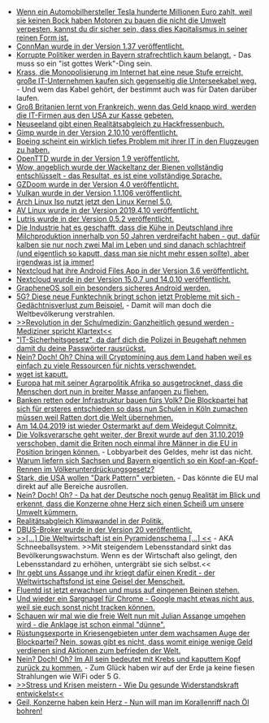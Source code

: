 * [Wenn ein Automobilhersteller Tesla hunderte Millionen Euro zahlt, weil sie keinen Bock haben Motoren zu bauen die nicht die Umwelt verpesten, kannst du dir sicher sein, dass dies Kapitalismus in seiner reinen Form ist.](https://blog.fefe.de/?ts=a255fcd3)
* [ConnMan wurde in der Version 1.37 veröffentlicht.](https://www.phoronix.com/scan.php?page=news_item&px=ConnMan-1.37-Released)
* [Korrupte Politiker werden in Bayern strafrechtlich kaum belangt.](https://blog.fefe.de/?ts=a255d53e) - Das muss so ein "ist gottes Werk"-Ding sein.
* [Krass, die Monopolisierung im Internet hat eine neue Stufe erreicht, große IT-Unternehmen kaufen sich gegenseitig die Unterseekabel weg.](https://blog.fefe.de/?ts=a255d4db) - Und wem das Kabel gehört, der bestimmt auch was für Daten darüber laufen.
* [Groß Britanien lernt von Frankreich, wenn das Geld knapp wird, werden die IT-Firmen aus den USA zur Kasse gebeten.](https://blog.fefe.de/?ts=a255d312)
* [Neuseeland gibt einen Realitätsabgleich zu Hackfressenbuch.](https://blog.fefe.de/?ts=a255d3e2)
* [Gimp wurde in der Version 2.10.10 veröffentlicht.](https://www.pro-linux.de/news/1/26947/gimp-21010-erschienen.html)
* [Boeing scheint ein wirklich tiefes Problem mit ihrer IT in den Flugzeugen zu haben.](https://blog.fefe.de/?ts=a255cc55)
* [OpenTTD wurde in der Version 1.9 veröffentlicht.](https://www.pro-linux.de/news/1/26946/openttd-19-freigegeben.html)
* [Wow, angeblich wurde der Wackeltanz der Bienen vollständig entschlüsselt - das Resultat, es ist eine vollständige Sprache.](https://netzfrauen.org/2019/04/08/honey-bee/)
* [GZDoom wurde in der Version 4.0 veröffentlicht.](https://www.phoronix.com/scan.php?page=news_item&px=GZDoom-4.0-Released)
* [Vulkan wurde in der Version 1.1.106 veröffentlicht.](https://www.phoronix.com/scan.php?page=news_item&px=Vulkan-1.1.106-Released)
* [Arch Linux Iso nutzt jetzt den Linux Kernel 5.0.](https://www.pro-linux.de/news/1/26952/neues-installationsmedium-f%C3%BCr-arch-linux-mit-kernel-50.html)
* [AV Linux wurde in der Version 2019.4.10 veröffentlicht.](https://www.pro-linux.de/news/1/26951/av-linux-2019410-freigegeben.html)
* [Lutris wurde in der Version 0.5.2 veröffentlicht.](https://www.phoronix.com/scan.php?page=news_item&px=Lutris-0.5.2-Released)
* [Die Industrie hat es geschafft, dass die Kühe in Deutschland ihre Milchproduktion innerhalb von 50 Jahren verdreifacht haben - gut, dafür kalben sie nur noch zwei Mal im Leben und sind danach schlachtreif (und eigentlich so kaputt, dass man sie nicht mehr essen sollte), aber irgendwas ist ja immer!](https://netzfrauen.org/2019/04/09/nestle-9/)
* [Nextcloud hat ihre Android Files App in der Version 3.6 veröffentlicht.](https://nextcloud.com/blog/android-files-app-3.6.0-is-here-with-better-notification-handling-nc-16-features-and-storage-path-chooser/)
* [Nextcloud wurde in der Version 15.0.7 und 14.0.10 veröffentlicht.](https://nextcloud.com/blog/nextcloud-15.0.7-and-14.0.10-are-out-update/)
* [GrapheneOS soll ein besonders sicheres Android werden.](https://www.pro-linux.de/news/1/26955/android-hardening-wird-zu-grapheneos.html)
* [5G? Diese neue Funktechnik bringt schon jetzt Probleme mit sich - Gedächtnisverlust zum Beispiel.](https://www.neopresse.com/tech/5g-feuerwehrmaenner-in-den-usa-erleiden-neurologische-schaeden/) - Damit will man doch die Weltbevölkerung verstrahlen.
* [>>Revolution in der Schulmedizin: Ganzheitlich gesund werden - Mediziner spricht Klartext<<](https://www.welt-im-wandel.tv/video/revolution-in-der-schulmedizin-ganzheitlich-gesund-werden-mediziner-spricht-klartext/)
* ["IT-Sicherheitsgesetz", da darf dich die Polizei in Beugehaft nehmen damit du deine Passwörter rausrückst.](https://blog.fefe.de/?ts=a25222c0)
* [Nein? Doch! Oh? China will Cryptomining aus dem Land haben weil es einfach zu viele Ressourcen für nichts verschwendet.](https://blog.fefe.de/?ts=a25235b0)
* [wget ist kaputt.](https://blog.fefe.de/?ts=a253c1b4)
* [Europa hat mit seiner Agrarpolitik Afrika so ausgetrocknet, dass die Menschen dort nun in breiter Masse anfangen zu fliehen.](http://www.sonnenseite.com/de/umwelt/immer-mehr-afrikaner-fliehen-vor-klimawandel.html)
* [Banken retten oder Infrastruktur bauen fürs Volk? Die Blockpartei hat sich für ersteres entschieden so dass nun Schulen in Köln zumachen müssen weil Ratten dort die Welt übernehmen.](https://blog.fefe.de/?ts=a25361e8)
* [Am 14.04.2019 ist wieder Ostermarkt auf dem Weidegut Colmnitz.](http://www.colmnitz-weidegut.de/)
* [Die Volksverarsche geht weiter, der Brexit wurde auf den 31.10.2019 verschoben, damit die Briten noch einmal ihre Männer in die EU in Position bringen können.](https://blog.fefe.de/?ts=a2501be5) - Lobbyarbeit des Geldes, mehr ist das nicht.
* [Warum liefern sich Sachsen und Bayern eigentlich so ein Kopf-an-Kopf-Rennen im Völkerunterdrückungsgesetz?](https://blog.fefe.de/?ts=a250f025)
* [Stark, die USA wollen "Dark Pattern" verbieten.](https://blog.fefe.de/?ts=a250f33d) - Das könnte die EU mal direkt auf alle Bereiche ausrollen.
* [Nein? Doch! Oh? - Da hat der Deutsche noch genug Realität im Blick und erkennt, dass die Konzerne ohne Herz sich einen Scheiß um unsere Umwelt kümmern.](http://www.sonnenseite.com/de/wirtschaft/aus-sicht-der-deutschen-tun-unternehmen-beim-klimaschutz-zu-wenig.html)
* [Realitätsabgleich Klimawandel in der Politik.](https://blog.fefe.de/?ts=a25083f8)
* [DBUS-Broker wurde in der Version 20 veröffentlicht.](https://www.pro-linux.de/news/1/26964/dbus-broker-20-erschienen.html)
* [>>[...] Die Weltwirtschaft ist ein Pyramidenschema [...] <<](https://netzfrauen.org/2019/04/12/steven-chu/) - AKA Schneeballsystem. >>Mit steigendem Lebensstandard sinkt das Bevölkerungswachstum. Wenn es der Wirtschaft also gelingt, den Lebensstandard zu erhöhen, untergräbt sie sich selbst.<<
* [Ihr gebt uns Assange und ihr kriegt dafür einen Kredit - der Weltwirtschaftsfond ist eine Geisel der Menscheit.](https://blog.fefe.de/?ts=a25156b4)
* [Fluentd ist jetzt erwachsen und muss auf eingenen Beinen stehen.](https://www.pro-linux.de/news/1/26967/fluentd-aus-dem-inkubator-der-cncf-entlassen.html)
* [Und wieder ein Sargnagel für Chrome - Google macht etwas nicht aus, weil sie euch sonst nicht tracken können.](https://blog.fefe.de/?ts=a24ebd5a)
* [Schauen wir mal wie die freie Welt nun mit Julian Assange umgehen wird - die Anklage ist schon einmal "dünne".](https://blog.fefe.de/?ts=a24ebc38)
* [Rüstungsexporte in Kriesengebieten unter dem wachsamen Auge der Blockpartei? Nein, sowas gibt es nicht, dass womit einige wenige Geld verdienen sind Aktionen zum befrieden der Welt.](https://blog.fefe.de/?ts=a24e431d)
* [Nein? Doch! Oh? Im All sein bedeutet mit Krebs und kaputtem Kopf zurück zu kommen.](https://blog.fefe.de/?ts=a24e42c8) - Zum Glück haben wir auf der Erde ja keine fiesen Strahlungen wie WiFi oder 5 G.
* [>>Stress und Krisen meistern - Wie Du gesunde Widerstandskraft entwickelst<<](https://www.welt-im-wandel.tv/video/stress-und-krisen-meistern-wie-du-gesunde-widerstandskraft-entwickelst/)
* [Geil, Konzerne haben kein Herz - Nun will man im Korallenriff nach Öl bohren!](https://netzfrauen.org/2019/04/12/brazil-2/)
